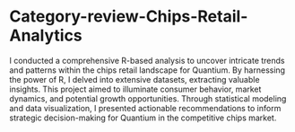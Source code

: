 # Category-review-Chips-Retail-Analytics
I conducted a comprehensive R-based analysis to uncover intricate trends and patterns within the chips retail landscape for Quantium. By harnessing the power of R, I delved into extensive datasets, extracting valuable insights. This project aimed to illuminate consumer behavior, market dynamics, and potential growth opportunities. Through statistical modeling and data visualization, I presented actionable recommendations to inform strategic decision-making for Quantium in the competitive chips market.
